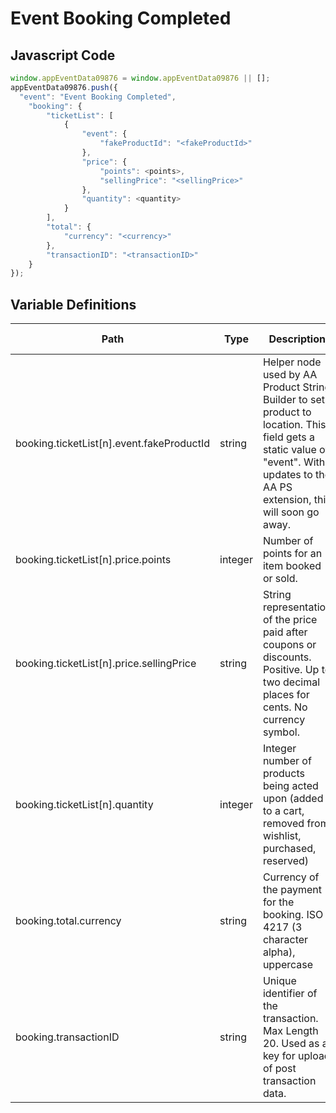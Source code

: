 # Event Booking Completed

### 

## Javascript Code
```js
window.appEventData09876 = window.appEventData09876 || [];
appEventData09876.push({
  "event": "Event Booking Completed",
    "booking": {
        "ticketList": [
            {
                "event": {
                    "fakeProductId": "<fakeProductId>"
                },
                "price": {
                    "points": <points>,
                    "sellingPrice": "<sellingPrice>"
                },
                "quantity": <quantity>
            }
        ],
        "total": {
            "currency": "<currency>"
        },
        "transactionID": "<transactionID>"
    }
});
```

## Variable Definitions

|Path|Type|Description|Example|Pattern|Min Length|Max Length|Minimum|Maximum|Multiple Of|
| --- | --- | --- | --- | --- | --- | --- | --- | --- | --- |
|booking.ticketList[n].event.fakeProductId|string|Helper node used by AA Product String Builder to set product to location. This field gets a static value of "event".  With updates to the AA PS extension, this will soon go away.|event|event||||||
|booking.ticketList[n].price.points|integer|Number of points for an item booked or sold.|5000, 2520, 3200|||||||
|booking.ticketList[n].price.sellingPrice|string|String representation of the price paid after coupons or discounts. Positive. Up to two decimal places for cents. No currency symbol.|200, 29.99, 50, 0|^[0-9]*(\.[0-9]{1,2})?$||||||
|booking.ticketList[n].quantity|integer|Integer number of products being acted upon \(added to a cart, removed from wishlist, purchased, reserved\)|1, 2, 3, 4, 5||||1|||
|booking.total.currency|string|Currency of the payment for the booking. ISO 4217 \(3 character alpha\), uppercase |USD, CAD, GBP, CHF|^[A-Z]{3}$|3|3||||
|booking.transactionID|string|Unique identifier of the transaction. Max Length 20. Used as a key for upload of post transaction data. ||^[a-zA-Z0-9]{6,20}$|6|20||||




